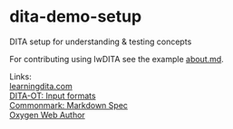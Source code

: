 # dita-demo-setup

DITA setup for understanding & testing concepts

For contributing using lwDITA see the example [about.md](topics/about.md).

Links:  
[learningdita.com](https://learningdita.com/)  
[DITA-OT: Input formats](https://www.dita-ot.org/dev/topics/input-formats.html)  
[Commonmark: Markdown Spec](https://commonmark.org/)  
[Oxygen Web Author](https://www.oxygenxml.com/oxygen-xml-web-author/app/oxygen.html)
